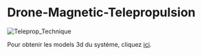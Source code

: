 # Drone-Magnetic-Telepropulsion
![Teleprop_Technique](https://github.com/JeanLeBris/Drone_Magnetic_Telepropulsion/assets/49065115/c18f2b6a-fc54-452b-9f93-b251c11c8a13)

Pour obtenir les models 3d du système, cliquez [ici](https://grabcad.com/library/tele-propulsion-et-telecommande-magnetique-de-drones-de-surface-1).
